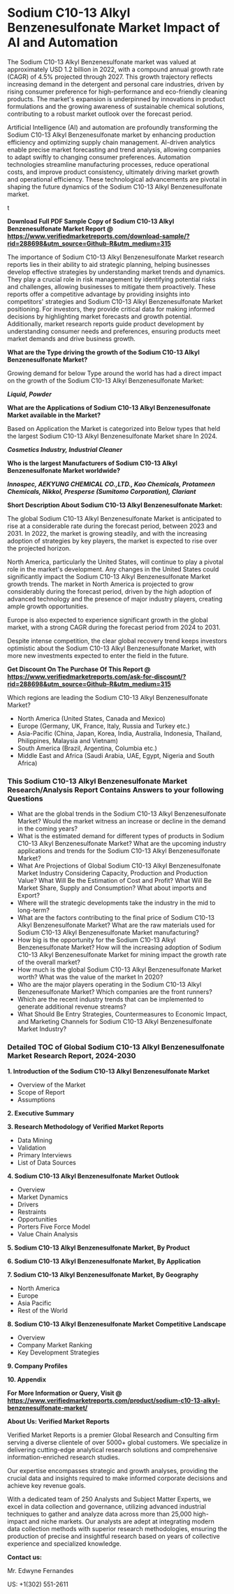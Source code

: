 <meta name="title" content="Global Sodium C10-13 Alkyl Benzenesulfonate Market Impact of AI and Automation"><meta name="description" content="The Sodium C10-13 Alkyl Benzenesulfonate market was valued at approximately USD 1.2 billion in 2022, with a compound annual growth rate (CAGR) of 4.5% projected throug"><meta name="title" content="Sodium C10-13 Alkyl Benzenesulfonate Market Size, Share, Scope, Trends, Growth, Opportunities, Analysis, Forecast"><h1>Sodium C10-13 Alkyl Benzenesulfonate Market Impact of AI and Automation</h1><p>The Sodium C10-13 Alkyl Benzenesulfonate market was valued at approximately USD 1.2 billion in 2022, with a compound annual growth rate (CAGR) of 4.5% projected through 2027. This growth trajectory reflects increasing demand in the detergent and personal care industries, driven by rising consumer preference for high-performance and eco-friendly cleaning products. The market's expansion is underpinned by innovations in product formulations and the growing awareness of sustainable chemical solutions, contributing to a robust market outlook over the forecast period.</p><p>Artificial Intelligence (AI) and automation are profoundly transforming the Sodium C10-13 Alkyl Benzenesulfonate market by enhancing production efficiency and optimizing supply chain management. AI-driven analytics enable precise market forecasting and trend analysis, allowing companies to adapt swiftly to changing consumer preferences. Automation technologies streamline manufacturing processes, reduce operational costs, and improve product consistency, ultimately driving market growth and operational efficiency. These technological advancements are pivotal in shaping the future dynamics of the Sodium C10-13 Alkyl Benzenesulfonate market.</p>t</p><p id="" class=""><strong>Download Full PDF Sample Copy of Sodium C10-13 Alkyl Benzenesulfonate Market Report @ <a href="https://www.verifiedmarketreports.com/download-sample/?rid=288698&utm_source=Github-R&utm_medium=315" target="_blank">https://www.verifiedmarketreports.com/download-sample/?rid=288698&utm_source=Github-R&utm_medium=315</a></strong></p><p>The importance of&nbsp;Sodium C10-13 Alkyl Benzenesulfonate Market research reports lies in their ability to aid strategic planning, helping businesses develop effective strategies by understanding market trends and dynamics. They play a crucial role in risk management by identifying potential risks and challenges, allowing businesses to mitigate them proactively. These reports offer a competitive advantage by providing insights into competitors' strategies and Sodium C10-13 Alkyl Benzenesulfonate Market positioning. For investors, they provide critical data for making informed decisions by highlighting market forecasts and growth potential. Additionally, market research reports guide product development by understanding consumer needs and preferences, ensuring products meet market demands and drive business growth.</p><p><strong>What are the&nbsp;Type driving the growth of the Sodium C10-13 Alkyl Benzenesulfonate Market?</strong></p><p id="" class="">Growing demand for below Type around the world has had a direct impact on the growth of the Sodium C10-13 Alkyl Benzenesulfonate Market:</p><em><strong>Liquid, Powder</strong></em></p><strong>What are the&nbsp;Applications&nbsp;of Sodium C10-13 Alkyl Benzenesulfonate Market available in the Market?</strong></p><p id="" class="">Based on Application the Market is categorized into Below types that held the largest Sodium C10-13 Alkyl Benzenesulfonate Market share In 2024.</p><em><strong>Cosmetics Industry, Industrial Cleaner</strong></em></p><strong>Who is the largest Manufacturers of Sodium C10-13 Alkyl Benzenesulfonate Market worldwide?</strong></p><p><em><strong>Innospec, AEKYUNG CHEMICAL CO.,LTD., Kao Chemicals, Protameen Chemicals, Nikkol, Presperse (Sumitomo Corporation), Clariant</strong></em></p><p id="" class=""><strong>Short Description About Sodium C10-13 Alkyl Benzenesulfonate Market:</strong></p><p>The global Sodium C10-13 Alkyl Benzenesulfonate Market is anticipated to rise at a considerable rate during the forecast period, between 2023 and 2031. In 2022, the market is growing steadily, and with the increasing adoption of strategies by key players, the market is expected to rise over the projected horizon.</p><p>North America, particularly the United States, will continue to play a pivotal role in the market's development. Any changes in the United States could significantly impact the Sodium C10-13 Alkyl Benzenesulfonate Market growth trends. The market in North America is projected to grow considerably during the forecast period, driven by the high adoption of advanced technology and the presence of major industry players, creating ample growth opportunities.</p><p>Europe is also expected to experience significant growth in the global market, with a strong CAGR during the forecast period from 2024 to 2031.</p><p>Despite intense competition, the clear global recovery trend keeps investors optimistic about the Sodium C10-13 Alkyl Benzenesulfonate Market, with more new investments expected to enter the field in the future.</p><p id="" class=""><strong>Get Discount On The Purchase Of This Report @ <a href="https://www.verifiedmarketreports.com/ask-for-discount/?rid=288698&utm_source=Github-R&utm_medium=315" target="_blank">https://www.verifiedmarketreports.com/ask-for-discount/?rid=288698&utm_source=Github-R&utm_medium=315</a></strong></p>Which regions are leading the Sodium C10-13 Alkyl Benzenesulfonate Market?</p><ul><li>North America (United States, Canada and Mexico)</li><li>Europe (Germany, UK, France, Italy, Russia and Turkey etc.)</li><li>Asia-Pacific (China, Japan, Korea, India, Australia, Indonesia, Thailand, Philippines, Malaysia and Vietnam)</li><li>South America (Brazil, Argentina, Columbia etc.)</li><li>Middle East and Africa (Saudi Arabia, UAE, Egypt, Nigeria and South Africa)</li></ul><h3 id="" class="">This Sodium C10-13 Alkyl Benzenesulfonate Market Research/Analysis Report Contains Answers to your following Questions</h3><ul><li>What are the global trends in the Sodium C10-13 Alkyl Benzenesulfonate Market? Would the market witness an increase or decline in the demand in the coming years?</li><li>What is the estimated demand for different types of products in Sodium C10-13 Alkyl Benzenesulfonate Market? What are the upcoming industry applications and trends for the Sodium C10-13 Alkyl Benzenesulfonate Market?</li><li>What Are Projections of Global Sodium C10-13 Alkyl Benzenesulfonate Market Industry Considering Capacity, Production and Production Value? What Will Be the Estimation of Cost and Profit? What Will Be Market Share, Supply and Consumption? What about imports and Export?</li><li>Where will the strategic developments take the industry in the mid to long-term?</li><li>What are the factors contributing to the final price of Sodium C10-13 Alkyl Benzenesulfonate Market? What are the raw materials used for Sodium C10-13 Alkyl Benzenesulfonate Market manufacturing?</li><li>How big is the opportunity for the Sodium C10-13 Alkyl Benzenesulfonate Market? How will the increasing adoption of Sodium C10-13 Alkyl Benzenesulfonate Market for mining impact the growth rate of the overall market?</li><li>How much is the global Sodium C10-13 Alkyl Benzenesulfonate Market worth? What was the value of the market In 2020?</li><li>Who are the major players operating in the Sodium C10-13 Alkyl Benzenesulfonate Market? Which companies are the front runners?</li><li>Which are the recent industry trends that can be implemented to generate additional revenue streams?</li><li>What Should Be Entry Strategies, Countermeasures to Economic Impact, and Marketing Channels for Sodium C10-13 Alkyl Benzenesulfonate Market Industry?</li></ul><h3 id="" class="">Detailed TOC of Global Sodium C10-13 Alkyl Benzenesulfonate Market Research Report, 2024-2030</h3><p id="" class=""><strong>1. Introduction of the Sodium C10-13 Alkyl Benzenesulfonate Market</strong></p><ul><li>Overview of the Market</li><li>Scope of Report</li><li>Assumptions</li></ul><p id="" class=""><strong>2. Executive Summary</strong></p><p id="" class=""><strong>3. Research Methodology of Verified Market Reports</strong></p><ul><li>Data Mining</li><li>Validation</li><li>Primary Interviews</li><li>List of Data Sources</li></ul><p id="" class=""><strong>4. Sodium C10-13 Alkyl Benzenesulfonate Market Outlook</strong></p><ul><li>Overview</li><li>Market Dynamics</li><li>Drivers</li><li>Restraints</li><li>Opportunities</li><li>Porters Five Force Model</li><li>Value Chain Analysis</li></ul><p id="" class=""><strong>5. Sodium C10-13 Alkyl Benzenesulfonate Market, By Product</strong></p><p id="" class=""><strong>6. Sodium C10-13 Alkyl Benzenesulfonate Market, By Application</strong></p><p id="" class=""><strong>7. Sodium C10-13 Alkyl Benzenesulfonate Market, By Geography</strong></p><ul><li>North America</li><li>Europe</li><li>Asia Pacific</li><li>Rest of the World</li></ul><p id="" class=""><strong>8. Sodium C10-13 Alkyl Benzenesulfonate Market Competitive Landscape</strong></p><ul><li>Overview</li><li>Company Market Ranking</li><li>Key Development Strategies</li></ul><p id="" class=""><strong>9. Company Profiles</strong></p><p id="" class=""><strong>10. Appendix</strong></p><p id="" class=""><strong>For More Information or Query, Visit @ <a href="https://www.verifiedmarketreports.com/product/sodium-c10-13-alkyl-benzenesulfonate-market/" target="_blank">https://www.verifiedmarketreports.com/product/sodium-c10-13-alkyl-benzenesulfonate-market/</a></strong></p><p id="" class=""><strong>About Us: Verified Market Reports</strong></p><p id="" class="">Verified Market Reports is a premier Global Research and Consulting firm serving a diverse clientele of over 5000+ global customers. We specialize in delivering cutting-edge analytical research solutions and comprehensive information-enriched research studies.</p><p id="" class="">Our expertise encompasses strategic and growth analyses, providing the crucial data and insights required to make informed corporate decisions and achieve key revenue goals.</p><p id="" class="">With a dedicated team of 250 Analysts and Subject Matter Experts, we excel in data collection and governance, utilizing advanced industrial techniques to gather and analyze data across more than 25,000 high-impact and niche markets. Our analysts are adept at integrating modern data collection methods with superior research methodologies, ensuring the production of precise and insightful research based on years of collective experience and specialized knowledge.</p><p id="" class=""><strong>Contact us:</strong></p><p id="" class="">Mr. Edwyne Fernandes</p><p id="" class="">US: +1(302) 551-2611</p>